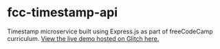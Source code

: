 # fcc-timestamp-api
Timestamp microservice built using Express.js as part of freeCodeCamp curriculum. [View the live demo hosted on Glitch here.](https://timestamp-microservice-peebles.glitch.me)
